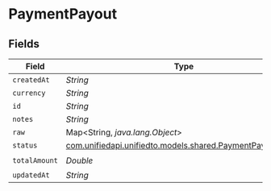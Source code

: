 # PaymentPayout


## Fields

| Field                                                                                                    | Type                                                                                                     | Required                                                                                                 | Description                                                                                              |
| -------------------------------------------------------------------------------------------------------- | -------------------------------------------------------------------------------------------------------- | -------------------------------------------------------------------------------------------------------- | -------------------------------------------------------------------------------------------------------- |
| `createdAt`                                                                                              | *String*                                                                                                 | :heavy_minus_sign:                                                                                       | N/A                                                                                                      |
| `currency`                                                                                               | *String*                                                                                                 | :heavy_minus_sign:                                                                                       | N/A                                                                                                      |
| `id`                                                                                                     | *String*                                                                                                 | :heavy_minus_sign:                                                                                       | N/A                                                                                                      |
| `notes`                                                                                                  | *String*                                                                                                 | :heavy_minus_sign:                                                                                       | N/A                                                                                                      |
| `raw`                                                                                                    | Map<String, *java.lang.Object*>                                                                          | :heavy_minus_sign:                                                                                       | N/A                                                                                                      |
| `status`                                                                                                 | [com.unifiedapi.unifiedto.models.shared.PaymentPayoutStatus](../../models/shared/PaymentPayoutStatus.md) | :heavy_minus_sign:                                                                                       | N/A                                                                                                      |
| `totalAmount`                                                                                            | *Double*                                                                                                 | :heavy_check_mark:                                                                                       | N/A                                                                                                      |
| `updatedAt`                                                                                              | *String*                                                                                                 | :heavy_minus_sign:                                                                                       | N/A                                                                                                      |